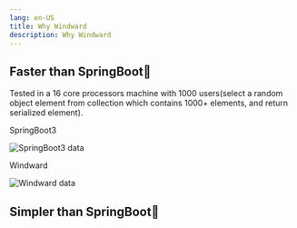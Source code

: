```yaml
---
lang: en-US
title: Why Windward
description: Why Windward
---
```


## Faster than SpringBoot🚀

Tested in a 16 core processors machine with 1000 users(select a random object element from collection which contains 1000+ elements, and return serialized element).

SpringBoot3

![SpringBoot3 data](/images/springboot3-data.png)

Windward

![Windward data](/images/windward-data.png)

## Simpler than SpringBoot👐

